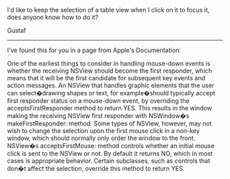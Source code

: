 I'd like to keep the selection of a table view when I click on it to focus it, does anyone know how to do it?

Gustaf

----

I've found this for you in a page from Apple's Documentation:

One of the earliest things to consider in handling mouse-down events is whether the receiving NSView should become the first responder, which means that it will be the first candidate for subsequent key events and action messages. An NSView that handles graphic elements that the user can select�drawing shapes or text, for example�should typically accept first responder status on a mouse-down event, by overriding the acceptsFirstResponder method to return YES. This results in the window making the receiving NSView first responder with NSWindow�s makeFirstResponder: method. Some types of NSView, however, may not wish to change the selection upon the first mouse click in a non-key window, which should normally only order the window to the front. NSView�s acceptsFirstMouse: method controls whether an initial mouse click is sent to the NSView or not. By default it returns NO, which in most cases is appropriate behavior. Certain subclasses, such as controls that don�t affect the selection, override this method to return YES.
